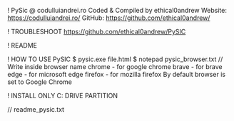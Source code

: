 ! PySic @ codulluiandrei.ro
Coded & Compiled by ethical0andrew
Website: https://codulluiandrei.ro/
GitHub: https://github.com/ethical0andrew/

! TROUBLESHOOT
	https://github.com/ethical0andrew/PySIC

! README

! HOW TO USE PySIC
	$ pysic.exe file.html
	$ notepad pysic_browser.txt // Write inside browser name
		chrome - for google chrome
		brave - for brave
		edge - for microsoft edge
		firefox - for mozilla firefox
	By default browser is set to Google Chrome

! INSTALL ONLY C: DRIVE PARTITION

// readme_pysic.txt
